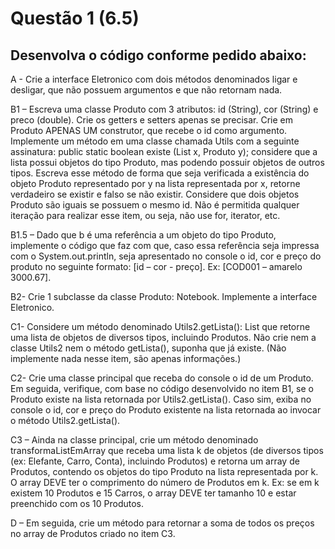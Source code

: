 # Questão 1 (6.5) 
##  Desenvolva o código conforme pedido abaixo:

A - Crie a interface Eletronico com dois métodos denominados ligar e desligar, que não possuem argumentos e que não retornam nada. 

B1 – Escreva uma classe Produto com 3 atributos: id (String),  cor (String) e preco (double). Crie os getters e setters apenas se precisar. Crie em Produto APENAS UM construtor, que recebe o id como argumento.  Implemente um método em uma classe chamada Utils com a seguinte assinatura: public static boolean existe (List x, Produto y); considere que a lista possui objetos do tipo Produto, mas podendo possuir objetos de outros tipos. Escreva esse método de forma que seja verificada a existência do objeto Produto representado por y na lista representada por x, retorne verdadeiro se existir e falso se não existir. Considere que dois objetos Produto são iguais se possuem o mesmo id. Não é permitida qualquer iteração para realizar esse item, ou seja, não use for, iterator, etc. 

B1.5 – Dado que b é uma referência a um objeto do tipo Produto, implemente o código que faz com que, caso essa referência seja impressa com o System.out.println, seja apresentado no console o id, cor e preço do produto no seguinte formato: [id – cor - preço]. Ex: [COD001 – amarelo  3000.67].

B2- Crie 1 subclasse da classe Produto: Notebook. Implemente a interface Eletronico.

C1- Considere um método denominado Utils2.getLista(): List que retorne uma lista de objetos de diversos tipos, incluindo Produtos. Não crie nem a classe Utils2 nem o método getLista(), suponha que já existe. (Não implemente nada nesse item, são apenas informações.)

C2- Crie uma classe principal que receba do console o id de um Produto. Em seguida, verifique, com base no código desenvolvido no item B1, se o Produto existe na lista retornada por Utils2.getLista(). Caso sim, exiba no console o id, cor e preço do Produto existente na lista retornada ao invocar o método Utils2.getLista(). 

C3 – Ainda na classe principal, crie um método denominado transformaListEmArray que receba uma lista k de objetos (de diversos tipos (ex: Elefante, Carro, Conta), incluindo Produtos) e retorna um array de Produtos, contendo os objetos do tipo Produto na lista representada por k. O array DEVE ter o comprimento do número de Produtos em k. Ex: se em k existem 10 Produtos e 15 Carros, o array DEVE ter tamanho 10 e estar preenchido com os 10 Produtos.

D – Em seguida, crie um método para retornar a soma de todos os preços no array de Produtos criado no item C3.
